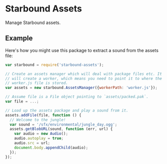 Starbound Assets
================

Manage Starbound assets.


Example
-------

Here's how you might use this package to extract a sound from the
assets file:

```js
var starbound = require('starbound-assets');

// Create an assets manager which will deal with package files etc. It
// will create a worker, which means you need to point it to where the
// worker.js file is stored.
var assets = new starbound.AssetsManager({workerPath: 'worker.js'});

// Assume file is a File object pointing to `assets/packed.pak`.
var file = ...;

// Load up the assets package and play a sound from it.
assets.addFile(file, function () {
  // Welcome to the jungle!
  var sound = '/sfx/environmental/jungle_day.ogg';
  assets.getBlobURL(sound, function (err, url) {
    var audio = new Audio();
    audio.autoplay = true;
    audio.src = url;
    document.body.appendChild(audio);
  });
});
```
